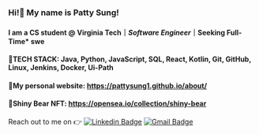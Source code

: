 

<!--
**pattysung1/pattysung1** is a ✨ _special_ ✨ repository because its `README.md` (this file) appears on your GitHub profile.

Here are some ideas to get you started:

- 🔭 I’m currently working on ...
- 🌱 I’m currently learning ...
- 👯 I’m looking to collaborate on ...
- 🤔 I’m looking for help with ...
- 💬 Ask me about ...
- 📫 How to reach me: ...
- 😄 Pronouns: ...
- ⚡ Fun fact: ...
-->

### Hi!🖖 My name is Patty Sung! 

#### I am a **CS student** @ Virginia Tech｜*Software Engineer*｜Seeking  **Full-Time*** swe

#### 🌟TECH STACK: Java, Python, JavaScript, SQL, React, Kotlin, Git, GitHub, Linux, Jenkins, Docker, Ui-Path

#### 🌟My personal website: https://pattysung1.github.io/about/

#### 🌟Shiny Bear NFT: https://opensea.io/collection/shiny-bear

Reach out to me on :point_right: [![Linkedin Badge](https://img.shields.io/badge/-Linkedin-4169E1?style=flat-square&logo=Linkedin&logoColor=white&&link=https://www.linkedin.com/in/vividha-rawat-761905143/)](https://www.linkedin.com/in/peihsuansung/)
[![Gmail Badge](https://img.shields.io/badge/-Gmail-c14438?style=flat-square&logo=Gmail&logoColor=white&link=mailto:rvividha@gmail.com)](sungpiehsuannccu@gmail.com)
